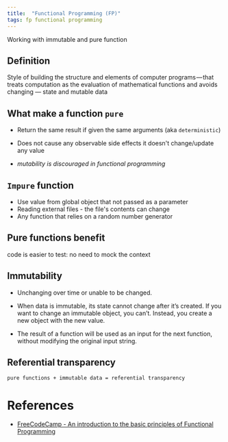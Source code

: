 ```yaml
---
title:  "Functional Programming (FP)"
tags: fp functional programming
---
```

Working with immutable and pure function

## Definition

Style of building the structure and elements of computer programs — that treats computation as the evaluation of mathematical functions and avoids changing — state and mutable data

## What make a function `pure`

* Return the same result if given the same arguments (aka `deterministic`)

* Does not cause any observable side effects
it doesn't change/update any value

* _mutability is discouraged in functional programming_

## `Impure` function
* Use value from global object that not passed as a parameter
* Reading external files - the file's contents can change
* Any function that relies on a random number generator


## Pure functions benefit
code is easier to test: no need to mock the context

## Immutability
* Unchanging over time or unable to be changed.

* When data is immutable, its state cannot change after it’s created. If you want to change an immutable object, you can’t. Instead, you create a new object with the new value.

* The result of a function will be used as an input for the next function, without modifying the original input string.

## Referential transparency

`pure functions + immutable data = referential transparency`

# References
- [FreeCodeCamp - An introduction to the basic principles of Functional Programming](https://medium.freecodecamp.org/an-introduction-to-the-basic-principles-of-functional-programming-a2c2a15c84)
